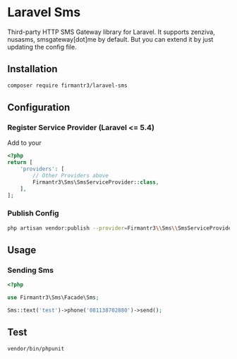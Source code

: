 # Laravel Sms

Third-party HTTP SMS Gateway library for Laravel. It supports zenziva, nusasms, smsgateway[dot]me by default. But you can extend it by just updating the config file.

## Installation

```bash
composer require firmantr3/laravel-sms
```

## Configuration

### Register Service Provider (Laravel <= 5.4)

Add to your

```php
<?php
return [
    'providers': [
        // Other Providers above
        Firmantr3\Sms\SmsServiceProvider::class,
    ],
];
```

### Publish Config

```bash
php artisan vendor:publish --provider=Firmantr3\\Sms\\SmsServiceProvider
```

## Usage

### Sending Sms

```php
<?php

use Firmantr3\Sms\Facade\Sms;

Sms::text('test')->phone('081138702880')->send();

```

## Test

```bash
vendor/bin/phpunit
```
